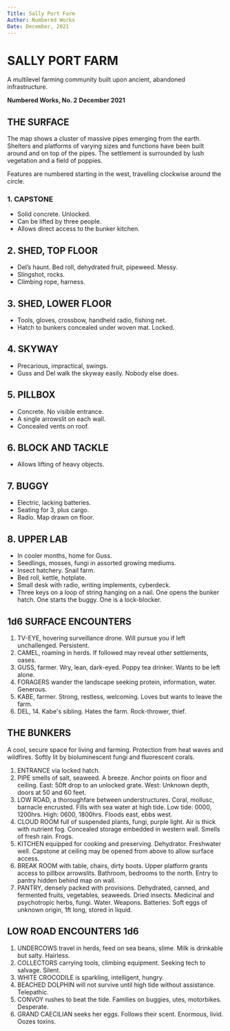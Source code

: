 ```yaml
---
Title: Sally Port Farm
Author: Numbered Works
Date: December, 2021
---
```


# SALLY PORT FARM

A multilevel farming community built upon ancient, abandoned infrastructure.

**Numbered Works, No. 2**
**December 2021**

## THE SURFACE

The map shows a cluster of massive pipes emerging from the earth. Shelters and platforms of varying sizes and functions have been built around and on top of the pipes. The settlement is surrounded by lush vegetation and a field of poppies.

Features are numbered starting in the west, travelling clockwise around the circle.

### 1. CAPSTONE
* Solid concrete. Unlocked.
* Can be lifted by three people.
* Allows direct access to the bunker kitchen.

## 2. SHED, TOP FLOOR
* Del’s haunt. Bed roll, dehydrated fruit, pipeweed. Messy.
* Slingshot, rocks.
* Climbing rope, harness.

## 3. SHED, LOWER FLOOR
* Tools, gloves, crossbow, handheld radio, fishing net.
* Hatch to bunkers concealed under woven mat. Locked.

## 4. SKYWAY
* Precarious, impractical, swings.
* Guss and Del walk the skyway easily. Nobody else does.

## 5. PILLBOX
* Concrete. No visible entrance.
* A single arrowslit on each wall.
* Concealed vents on roof.

## 6. BLOCK AND TACKLE
* Allows lifting of heavy objects.

## 7. BUGGY
* Electric, lacking batteries.
* Seating for 3, plus cargo.
* Radio. Map drawn on floor.

## 8. UPPER LAB
* In cooler months, home for Guss.
* Seedlings, mosses, fungi in assorted growing mediums.
* Insect hatchery. Snail farm.
* Bed roll, kettle, hotplate.
* Small desk with radio, writing implements, cyberdeck.
* Three keys on a loop of string hanging on a nail. One opens the bunker hatch. One starts the buggy. One is a lock-blocker.

## 1d6 SURFACE ENCOUNTERS

1. TV-EYE, hovering surveillance drone. Will pursue you if left unchallenged.
Persistent.  
2. CAMEL, roaming in herds. If followed may reveal other settlements, oases.
3. GUSS, farmer. Wry, lean, dark-eyed. Poppy tea drinker. Wants to be left alone.
4. FORAGERS wander the landscape seeking protein,
information, water. Generous.
5. KABE, farmer. Strong, restless, welcoming. Loves but wants to leave the farm.  
6. DEL, 14. Kabe's sibling. Hates the farm. Rock-thrower, thief.

## THE BUNKERS

A cool, secure space for living and farming. Protection from heat waves and wildfires. Softly lit by bioluminescent fungi and fluorescent corals.

1. ENTRANCE via locked hatch.
2. PIPE smells of salt, seaweed. A breeze.
Anchor points on floor and ceiling. East: 50ft drop to an unlocked grate. West: Unknown depth, doors at 50 and 60 feet.
3. LOW ROAD, a thoroughfare between understructures. Coral, mollusc, barnacle encrusted. Fills with sea water at high tide. Low tide: 0000, 1200hrs. High: 0600, 1800hrs. Floods east, ebbs west.
4. CLOUD ROOM full of suspended plants, fungi, purple light. Air is thick with
nutrient fog. Concealed storage embedded in western wall. Smells of fresh rain.
Frogs.
5. KITCHEN equipped for cooking and preserving. Dehydrator. Freshwater well. Capstone at ceiling may be opened from above to allow surface access.
6. BREAK ROOM with table, chairs, dirty boots. Upper platform grants access to pillbox arrowslits. Bathroom, bedrooms to the north. Entry to pantry hidden behind map on wall.
7. PANTRY, densely packed with provisions. Dehydrated, canned, and fermented fruits, vegetables, seaweeds. Dried insects. Medicinal and psychotropic herbs, fungi. Water. Weapons. Batteries. Soft eggs of unknown origin, 1ft long, stored in liquid.

## LOW ROAD ENCOUNTERS 1d6
1. UNDERCOWS travel in herds, feed on sea beans, slime. Milk is drinkable but salty. Hairless.
2. COLLECTORS carrying tools, climbing equipment. Seeking tech to salvage. Silent.
3. WHITE CROCODILE is sparkling, intelligent, hungry.
4. BEACHED DOLPHIN will not survive until high tide without assistance. Telepathic.
5. CONVOY rushes to beat the tide. Families on buggies, utes, motorbikes. Desperate.
6. GRAND CAECILIAN seeks her eggs. Follows their scent. Enormous, livid. Oozes toxins.
